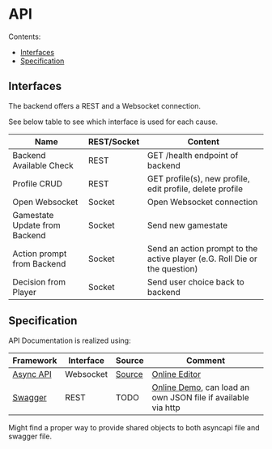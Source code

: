 # API

Contents:

- [Interfaces](#interfaces)
- [Specification](#specification)

## Interfaces

The backend offers a REST and a Websocket connection.

See below table to see which interface is used for each cause.

Name | REST/Socket | Content
--- | --- | --- 
Backend Available Check | REST | GET /health endpoint of backend
Profile CRUD | REST | GET profile(s), new profile, edit profile, delete profile
Open Websocket | Socket | Open Websocket connection
Gamestate Update from Backend | Socket | Send new gamestate
Action prompt from Backend | Socket | Send an action prompt to the active player (e.G. Roll Die or the question)
Decision from Player | Socket | Send user choice back to backend

## Specification

API Documentation is realized using:

Framework | Interface | Source | Comment
--- | --- | --- | ---
[Async API](https://www.asyncapi.com/docs/reference/specification/v2.6.0) | Websocket | [Source](./spec/websocket-asyncapi.yaml) | [Online Editor](https://studio.asyncapi.com/)
[Swagger](https://swagger.io/docs/specification) | REST | TODO | [Online Demo](https://petstore.swagger.io/), can load an own JSON file if available via http

Might find a proper way to provide shared objects to both asyncapi file and swagger file.
